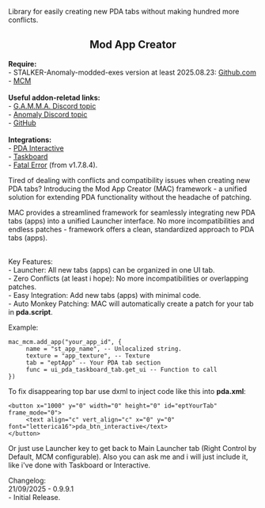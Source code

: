 Library for easily creating new PDA tabs without making hundred more conflicts.

<center>
<h2>Mod App Creator</h2>
</center>
<p><strong>Require:</strong><br />- STALKER-Anomaly-modded-exes version at least 2025.08.23: <a href="https://github.com/themrdemonized/xray-monolith">Github.com</a><br />- <a href="https://www.moddb.com/mods/stalker-anomaly/addons/anomaly-mod-configuration-menu">MCM</a><br /><br /><strong>Useful addon-reletad links:</strong><br />- <a href="https://discord.com/channels/912320241713958912/1419250864807219280">G.A.M.M.A. Discord topic</a><br />- <a href="https://discord.com/channels/456765861953536020/1419250183019036732">Anomaly Discord topic</a><br />- <a href="https://github.com/Ncenka/Mod-App-Creator/">GitHub</a><br /><br /><strong>Integrations:</strong><br />- <a href="https://www.moddb.com/mods/stalker-anomaly/addons/3d-interactive-pda-18-release">PDA Interactive</a><br />- <a href="https://www.moddb.com/mods/stalker-anomaly/addons/itheons-pda-taskboard">Taskboard</a><br />- <a href="https://www.moddb.com/mods/stalker-anomaly/addons/fatal-error-by-ncenka">Fatal Error</a> (from v1.7.8.4).</p>
<p>Tired of dealing with conflicts and compatibility issues when creating new PDA tabs? Introducing the Mod App Creator (MAC) framework - a unified solution for extending PDA functionality without the headache of patching.</p>
<p>MAC provides a streamlined framework for seamlessly integrating new PDA tabs (apps) into a unified Launcher interface. No more incompatibilities and endless patches - framework offers a clean, standardized approach to PDA tabs (apps).<br /><br /><img src="https://media.moddb.com/images/members/5/4252/4251450/profile/2025-09-2.png" alt="" /></p>
<p>Key Features:<br />- Launcher: All new tabs (apps) can be organized in one UI tab.<br />- Zero Conflicts (at least i hope): No more incompatibilities or overlapping patches.<br />- Easy Integration: Add new tabs (apps) with minimal code.<br />- Auto Monkey Patching: MAC will automatically create a patch for your tab in <strong>pda.script</strong>.</p>
<p>Example:</p>
<pre><code>mac_mcm.add_app("your_app_id", {
     name = "st_app_name", -- Unlocalized string.
     texture = "app_texture", -- Texture
     tab = "eptApp" -- Your PDA tab section
     func = ui_pda_taskboard_tab.get_ui -- Function to call
})</code></pre>
<p>To fix disappearing top bar use dxml to inject code like this into <strong>pda.xml</strong>:</p>
<pre><code>&lt;button x="1000" y="0" width="0" height="0" id="eptYourTab" frame_mode="0"&gt;
     &lt;text align="c" vert_align="c" x="0" y="0" font="letterica16"&gt;pda_btn_interactive&lt;/text&gt;
&lt;/button&gt;</code></pre>
<p>Or just use Launcher key to get back to Main Launcher tab (Right Control by Default, MCM configurable). Also you can ask me and i will just include it, like i've done with Taskboard or Interactive.</p>
<p>Changelog:<br />21/09/2025 - 0.9.9.1<br />- Initial Release.</p>
